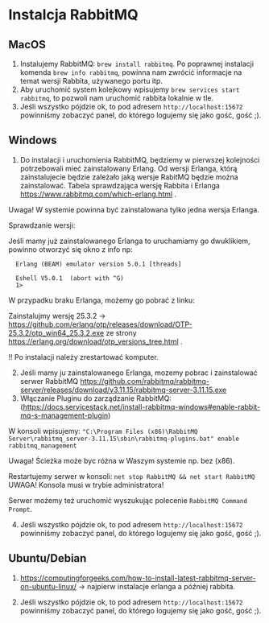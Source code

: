 # Instalcja RabbitMQ

## MacOS

1. Instalujemy RabbitMQ: `brew install rabbitmq`. Po poprawnej instalacji komenda `brew info rabbitmq`, powinna nam zwrócić informacje na temat wersji Rabbita, używanego portu itp.
2. Aby uruchomić system kolejkowy wpisujemy `brew services start  rabbitmq`, to pozwoli nam uruchomić rabbita lokalnie w tle.
3. Jeśli wszystko pójdzie ok, to pod adresem `http://localhost:15672` powinniśmy zobaczyć panel, do którego logujemy się jako gość, gość ;).

## Windows

1. Do instalacji i uruchomienia RabbitMQ, będziemy w pierwszej kolejności potrzebowali mieć zainstalowany Erlang.
Od wersji Erlanga, którą zainstalujecie będzie zależało jaką wersje RabitMQ będzie można zainstalować. 
Tabela sprawdzająca wersję Rabbita i Erlanga https://www.rabbitmq.com/which-erlang.html .

Uwaga! W systemie powinna być zainstalowana tylko jedna wersja Erlanga.

Sprawdzanie wersji:

Jeśli mamy już zainstalowanego Erlanga to uruchamiamy go dwuklikiem, powinno otworzyć się okno z info np:

```
  Erlang (BEAM) emulator version 5.0.1 [threads]

  Eshell V5.0.1  (abort with ^G)
  1>
```

W przypadku braku Erlanga, możemy go pobrać z linku:

Zainstalujmy wersję 25.3.2 -> https://github.com/erlang/otp/releases/download/OTP-25.3.2/otp_win64_25.3.2.exe
ze strony https://erlang.org/download/otp_versions_tree.html .

!! Po instalacji należy zrestartować komputer.


2. Jeśli mamy ju zainstalowanego Erlanga, mozemy pobrac i zainstalować serwer RabbitMQ https://github.com/rabbitmq/rabbitmq-server/releases/download/v3.11.15/rabbitmq-server-3.11.15.exe
3. Włączanie Pluginu do zarządzanie RabbitMQ: (https://docs.servicestack.net/install-rabbitmq-windows#enable-rabbit-mq-s-management-plugin)

W konsoli wpisujemy: 
`"C:\Program Files (x86)\RabbitMQ Server\rabbitmq_server-3.11.15\sbin\rabbitmq-plugins.bat" enable rabbitmq_management`

Uwaga! Ścieżka może byc różna w Waszym systemie np. bez (x86).

Restartujemy serwer w konsoli: `net stop RabbitMQ && net start RabbitMQ` UWAGA! Konsola musi w trybie administratora!

Serwer możemy też uruchomić wyszukując polecenie `RabbitMQ Command Prompt`.

4. Jeśli wszystko pójdzie ok, to pod adresem `http://localhost:15672` powinniśmy zobaczyć panel, do którego logujemy się jako gość, gość ;).


## Ubuntu/Debian

1. https://computingforgeeks.com/how-to-install-latest-rabbitmq-server-on-ubuntu-linux/ -> najpierw instalacje erlanga a później rabbita.

2. Jeśli wszystko pójdzie ok, to pod adresem `http://localhost:15672` powinniśmy zobaczyć panel, do którego logujemy się jako gość, gość ;).

